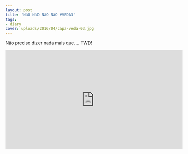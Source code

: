 ```yaml
---
layout: post
title: 'NãO NãO NãO NãO #VEDA3'
tags:
- diary
cover: uploads/2016/04/capa-veda-03.jpg
---
```


Não preciso dizer nada mais que.... TWD!

<iframe width="560" height="315" src="https://www.youtube.com/embed/9MEzWqKs2Ec" frameborder="0" allowfullscreen></iframe>
